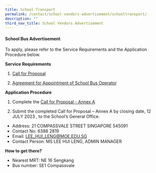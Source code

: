 ```yaml
---
title: School Transport
permalink: /contact/school-vendors-advertisement/schooltransport/
description: ""
third_nav_title: School Vendors Advertisement
---
```

#### School Bus Advertisement

To apply, please refer to the Service Requirements and the Application Procedure below.

**Service Requirements**
1.  [Call for Proposal](/files/call%20for%20proposals%20by%20school.pdf)
 
2.	 [Agreement for Appointment of School Bus Operator](/files/cvps300623_attachment%203%20agreement%20for%20appointment%20of%20school%20bus%20operator%20(version%20june%202023).pdf)

**Application Procedure**

1. Complete the   [Call for Proposal - Annex A](/files/cvps300623_attachment%202%20call%20for%20proposal%20-%20annex%20a%20(version%20june%202023).pdf)

2. Submit the completed Call for Proposal – Annex A by closing date, 12 JULY 2023 , to the School’s General Office.

* Address: 21 COMPASSVALE STREET SINGAPORE 545091
* Contact No: 6388 2819
* Email: LEE_HUI_LENG@MOE.EDU.SG
* Contact Person: MS LEE HUI LENG, ADMIN MANAGER


**How to get there?**
* Nearest MRT: NE 16 Sengkang
* Bus number: SE1 Compassvale